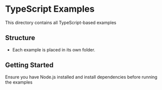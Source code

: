 # TypeScript Examples

This directory contains all TypeScript-based examples

## Structure

- Each example is placed in its own folder.

## Getting Started

Ensure you have Node.js installed and install dependencies before running the examples
